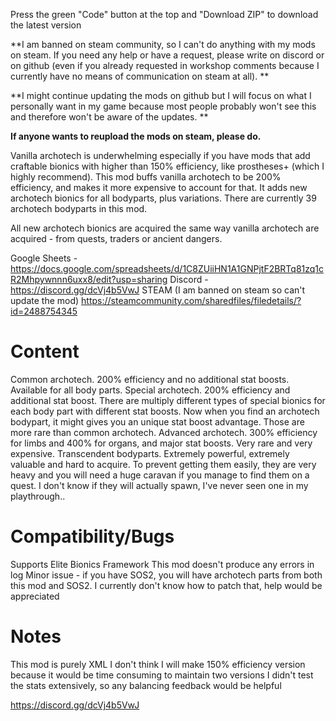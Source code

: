 Press the green "Code" button at the top and "Download ZIP" to download the latest version

**I am banned on steam community, so I can't do anything with my mods on steam. If you need any help or have a request, please write on discord or on github (even if you already requested in workshop comments because I currently have no means of communication on steam at all). **

**I might continue updating the mods on github but I will focus on what I personally want in my game because most people probably won't see this and therefore won't be aware of the updates. **

**If anyone wants to reupload the mods on steam, please do.**

Vanilla archotech is underwhelming especially if you have mods that add craftable bionics with higher than 150% efficiency, like prostheses+ (which I highly recommend). This mod buffs vanilla archotech to be 200% efficiency, and makes it more expensive to account for that. It adds new archotech bionics for all bodyparts, plus variations. There are currently 39 archotech bodyparts in this mod.

All new archotech bionics are acquired the same way vanilla archotech are acquired - from quests, traders or ancient dangers.

Google Sheets - https://docs.google.com/spreadsheets/d/1C8ZUiiHN1A1GNPjtF2BRTq81zq1cR2Mhpywnnn6uxx8/edit?usp=sharing
Discord - https://discord.gg/dcVj4b5VwJ
STEAM (I am banned on steam so can't update the mod) https://steamcommunity.com/sharedfiles/filedetails/?id=2488754345

# Content
Common archotech. 200% efficiency and no additional stat boosts. Available for all body parts.
Special archotech. 200% efficiency and additional stat boost. There are multiply different types of special bionics for each body part with different stat boosts. Now when you find an archotech bodypart, it might gives you an unique stat boost advantage. Those are more rare than common archotech.
Advanced archotech. 300% efficiency for limbs and 400% for organs, and major stat boosts. Very rare and very expensive.
Transcendent bodyparts. Extremely powerful, extremely valuable and hard to acquire. To prevent getting them easily, they are very heavy and you will need a huge caravan if you manage to find them on a quest. I don't know if they will actually spawn, I've never seen one in my playthrough..

# Compatibility/Bugs
Supports Elite Bionics Framework
This mod doesn't produce any errors in log
Minor issue - if you have SOS2, you will have archotech parts from both this mod and SOS2. I currently don't know how to patch that, help would be appreciated

# Notes
This mod is purely XML
I don't think I will make 150% efficiency version because it would be time consuming to maintain two versions
I didn't test the stats extensively, so any balancing feedback would be helpful

https://discord.gg/dcVj4b5VwJ
